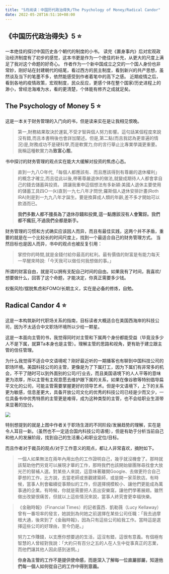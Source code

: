 ```yaml
---
title: "5月阅读：中国历代政治得失/The Psychology of Money/Radical Candor"
date: 2022-05-28T16:51:10+08:00
---
```


## 《中国历代政治得失》5 ⭐️

一本绝佳的探讨中国历史各个朝代的制度的小书。
读完《置身事内》后对宏观政治经济制度有了初步的感觉，这本书更是作为一个绝佳的补充，从更大的尺度上满足了我对这个命题的好奇心。
作者作为一个新中国成立之交的一个国人身份也非常妙，刚好站在封建朝代的结尾，看过西方的民主制度，看到新兴的共产思想，虽然谈及当下的笔墨不多，依然能感受到作者着笔中的高下之感。
近期疫情之后，看到各地的疫情政策，宏观制度，民众反应，更感个体在整个国家/历史进程上的渺小，曾经沧海难为水，看的更清楚，个体能有修齐之成就足矣。



## The Psychology of Money 5 ⭐️

这是一本关于财务管理的入门向的书，但是读来实在是让我相见恨晚。

>第一,財務結果取決於運氣,不受才智與個人努力影響。這句話某個程度來說沒有錯,而且本書稍後也會詳加闡述。但是,第二點(而且我認為更普遍的情況)是,財務成功不是硬科學,而是軟實力,你的言行舉止比專業學識更重要。我稱這種軟實力為**致富心態**。

书中探讨的财务管理的观点实在能大大缓解对投资的焦虑心态。

> 直到一九八○年代,「每個人都應該有、而且應該得到有尊嚴的退休權利」的概念才確立,而且從此以後,帶著尊嚴退休的做法,就變成期待人人都會拿自己的錢去儲蓄與投資。
請讓我重申這個想法有多新穎:美國人退休主要使用的儲蓄工具四○一(k)直到一九七八年才問世;羅斯個人退休安排計畫(Roth IRA)則是到一九九八年才誕生。要是換算成人類的年齡,差不多才開始可以飲酒而已。
> 
> **我們多數人都不擅長為了退休存錢和投資,這一點應該沒有人會驚訝。我們都不瘋狂,不過我們全都是新手。**

财务管理的习惯和方式确实应该因人而异，而且有最佳实践，这两个并不矛盾，重要的就是在一个比较长的时间尺度上，找到一个最适合自己的财务管理方式。
当然目标也是因人而异，书中的观点也被反复引用：

> 掌控你的時間,就是金錢付給你最高的紅利。最有價值的財富是有能力每天一早醒來時說:「今天我可以做任何我想做的事。」

所谓的财富自由，就是可以拥有支配自己时间的自由。如果我有了时间，我喜欢/想要做什么，回答了这个命题，才能决定，你真正需要多少钱。

权衡风险/摆脱焦虑和FOMO/长期主义，实在是必备的修炼，自勉。

## Radical Candor 4 ⭐️

这是一本构筑新时代职场关系的指南，目标读者大概适合在美国西海岸的科技公司，因为不太适合中文职场环境所以少给一颗星。

这是一本面向主管的书，我觉得同时对主管和下属两个身份都能受益（毕竟没多少人不是下属，就算Ta本身也是主管）。理解主管的思路和视角，更有助于建立跟主管的信任管理。

为什么我觉得不适合中文语境呢？刚好最近听的一期播客也有聊到中国科技公司的职场环境。美国科技公司的主管，更像是为了下属打工，因为下属们有非常多的机会，不干了随时可以到外面别的公司/行业去，而且美国语境下的人人平等的意味更为浓厚，所以主管有主观意愿去维护跟下属的关系，如果在像谷歌等特别倡导扁平文化的公司，可能主管需要掌握更好的领导艺术。但是中文语境下，上下的关系更为敏感，信息差更大，具备开放公司文化的优秀的科技公司已经是少而又少，一位具备书中优秀特质的主管更是难得，成为这种类型的主管，也不会给职业生涯带来显著的加分。

![](https://halfbit.oss-cn-hangzhou.aliyuncs.com/202205281731937.png)

特别想提到的就是上图中作者关于职场生涯的不同阶段/发展趋势的理解，实在是令人耳目一新。（虽然也不一定适合国内科技公司语境），但是有助于分析当前自己和他人的发展阶段，找到自己的生活重心和职业定位/目标。

而且作者对于裁员的观点/对于工作意义的观点，都让人非常喜欢，摘附如下。

>一個人如果無法在兩年內用出色的工作證明自己，幾乎就沒機會了。那時就該幫助他們另覓可以展現才華的工作，那時我們也該開始替團隊尋找會大放光芒的替補人選。對某些人來說，這意味著離開Google、去做更符合自己夢想的工作，比方說，去當老師或景觀建築師，或是開一家茶飲店。有時候，當事人則會繼續從事類似的工作，但選擇規模較小、讓他們更能成為萬事通的企業。有時候，你就是需要把人丟出安樂窩，讓他們學著展翅。雖然做出改變很痛苦，但就以上這些情況來說，當事人終究會更幸福快樂。

> 《金融時報》（Financial Times）的記者露西．凱勒薇（Lucy Kellaway）曾有一番坦率的發言，她說到為何她之前選擇在某些公司任職：「我去過摩根大通，後來到了《金融時報》，因為只有這些公司給我工作。當時這是選擇這些公司的好理由，至今仍是。」
> 
> 努力工作賺錢，以支應你想要過的生活，這沒有錯，這很有意義。有個極有智慧的人曾經對我說：「大約只有百分之五的人在人生中從事真正的志業，而他們讓其他人因此感到迷惘。」
> 
> **你身為主管的工作不是提供使命感，而是深入了解每一位直屬部屬，知道他們每一個人如何從自己的工作中得到意義。**
